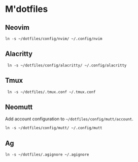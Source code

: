 # M'dotfiles

## Neovim

```
ln -s ~/dotfiles/config/nvim/ ~/.config/nvim
```

## Alacritty

```
 ln -s ~/dotfiles/config/alacritty/ ~/.config/alacritty
```

## Tmux

```
 ln -s ~/dotfiles/.tmux.conf ~/.tmux.conf
```

## Neomutt

Add account configuration to `~/dotfiles/config/mutt/account`.

```
ln -s ~/dotfiles/config/mutt/ ~/.config/mutt
```

## Ag

```
ln -s ~/dotfiles/.agignore ~/.agignore
```
